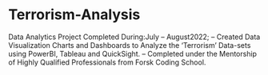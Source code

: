 # Terrorism-Analysis
Data Analytics Project  Completed During:July – August2022;
– Created Data Visualization Charts and Dashboards to Analyze the ‘Terrorism’ Data-sets using
PowerBI, Tableau and QuickSight.
– Completed under the Mentorship of Highly Qualified Professionals from Forsk Coding School.
